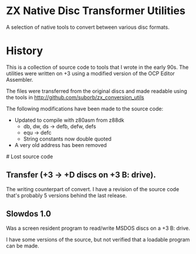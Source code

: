 # ZX Native Disc Transformer Utilities

A selection of native tools to convert between various disc formats.

# History

This is a collection of source code to tools that I wrote in the early 90s. The utilities were
written on +3 using a modified version of the OCP Editor Assembler.

The files were transferred from the original discs and made readable using the tools in
http://github.com/suborb/zx_conversion_utils

The following modifications have been made to the source code:

* Updated to compile with z80asm from z88dk
    * db, dw, ds -> defb, defw, defs
    * equ -> defc
    * String constants now double quoted
* A very old address has been removed


# Lost source code

## Transfer (+3 -> +D discs on +3 B: drive).

The writing counterpart of convert. I have a revision of the source
code that's probably 5 versions behind the last release.

## Slowdos 1.0

Was a screen resident program to read/write MSDOS discs on a +3 B: drive.

I have some versions of the source, but not verified that a loadable program can be made.

